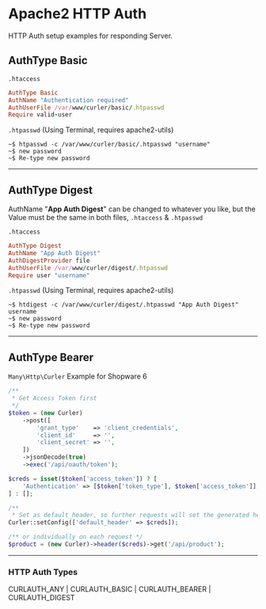 # Apache2 HTTP Auth

HTTP Auth setup examples for responding Server.


## AuthType Basic

`.htaccess`

```ruby
AuthType Basic
AuthName "Authentication required"
AuthUserFile /var/www/curler/basic/.htpasswd
Require valid-user
```

`.htpasswd` (Using Terminal, requires apache2-utils)

```console
~$ htpasswd -c /var/www/curler/basic/.htpasswd "username"
~$ new password
~$ Re-type new password
```

---

## AuthType Digest

AuthName "__App Auth Digest__" can be changed to whatever you like, but the Value must be the same in both files, `.htaccess` & `.htpasswd`

`.htaccess`

```ruby
AuthType Digest
AuthName "App Auth Digest"
AuthDigestProvider file
AuthUserFile /var/www/curler/digest/.htpasswd
Require user "username"
```

`.htpasswd` (Using Terminal, requires apache2-utils)

```console
~$ htdigest -c /var/www/curler/digest/.htpasswd "App Auth Digest" username
~$ new password
~$ Re-type new password
```

---

## AuthType Bearer

`Many\Http\Curler` Example for Shopware 6

```php
/**
 * Get Access Token first
 */
$token = (new Curler)
    ->post([
        'grant_type'    => 'client_credentials',
        'client_id'     => '',
        'client_secret' => '',
    ])
    ->jsonDecode(true)
    ->exec('/api/oauth/token');

$creds = isset($token['access_token']) ? [
    'Authentication' => [$token['token_type'], $token['access_token']],
] : [];

/**
 * Set as default_header, so further requests will set the generated header automatically */
Curler::setConfig(['default_header' => $creds]);

/** or individually on each request */
$product = (new Curler)->header($creds)->get('/api/product');
```

---

### HTTP Auth Types

CURLAUTH_ANY | CURLAUTH_BASIC | CURLAUTH_BEARER | CURLAUTH_DIGEST
